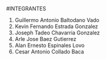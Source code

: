 #INTEGRANTES

<ol>
<li>Guillermo Antonio Baltodano Vado</li>
<li>Kevin Fernando Estrada Gonzalez</li>
<li>Joseph Tadeo Chavarria Gonzalez</li>
<li>Arle Jose Baez Gutierrez</li>
<li>Alan Ernesto Espinales Lovo</li>
<li>Cesar Antonio Collado Baca</li>
</ol>
